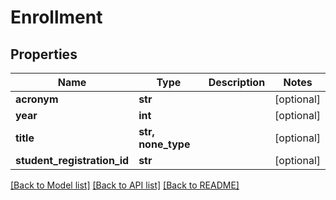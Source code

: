 # Enrollment


## Properties
Name | Type | Description | Notes
------------ | ------------- | ------------- | -------------
**acronym** | **str** |  | [optional] 
**year** | **int** |  | [optional] 
**title** | **str, none_type** |  | [optional] 
**student_registration_id** | **str** |  | [optional] 

[[Back to Model list]](../README.md#documentation-for-models) [[Back to API list]](../README.md#documentation-for-api-endpoints) [[Back to README]](../README.md)


